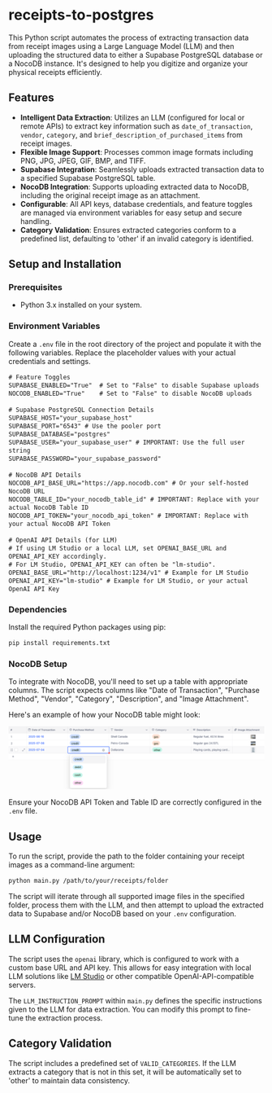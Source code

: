 # receipts-to-postgres

This Python script automates the process of extracting transaction data from receipt images using a Large Language Model (LLM) and then uploading the structured data to either a Supabase PostgreSQL database or a NocoDB instance. It's designed to help you digitize and organize your physical receipts efficiently.

## Features

*   **Intelligent Data Extraction**: Utilizes an LLM (configured for local or remote APIs) to extract key information such as `date_of_transaction`, `vendor`, `category`, and `brief_description_of_purchased_items` from receipt images.
*   **Flexible Image Support**: Processes common image formats including PNG, JPG, JPEG, GIF, BMP, and TIFF.
*   **Supabase Integration**: Seamlessly uploads extracted transaction data to a specified Supabase PostgreSQL table.
*   **NocoDB Integration**: Supports uploading extracted data to NocoDB, including the original receipt image as an attachment.
*   **Configurable**: All API keys, database credentials, and feature toggles are managed via environment variables for easy setup and secure handling.
*   **Category Validation**: Ensures extracted categories conform to a predefined list, defaulting to 'other' if an invalid category is identified.

## Setup and Installation

### Prerequisites

*   Python 3.x installed on your system.

### Environment Variables

Create a `.env` file in the root directory of the project and populate it with the following variables. Replace the placeholder values with your actual credentials and settings.

```dotenv
# Feature Toggles
SUPABASE_ENABLED="True"  # Set to "False" to disable Supabase uploads
NOCODB_ENABLED="True"    # Set to "False" to disable NocoDB uploads

# Supabase PostgreSQL Connection Details
SUPABASE_HOST="your_supabase_host"
SUPABASE_PORT="6543" # Use the pooler port
SUPABASE_DATABASE="postgres"
SUPABASE_USER="your_supabase_user" # IMPORTANT: Use the full user string
SUPABASE_PASSWORD="your_supabase_password"

# NocoDB API Details
NOCODB_API_BASE_URL="https://app.nocodb.com" # Or your self-hosted NocoDB URL
NOCODB_TABLE_ID="your_nocodb_table_id" # IMPORTANT: Replace with your actual NocoDB Table ID
NOCODB_API_TOKEN="your_nocodb_api_token" # IMPORTANT: Replace with your actual NocoDB API Token

# OpenAI API Details (for LLM)
# If using LM Studio or a local LLM, set OPENAI_BASE_URL and OPENAI_API_KEY accordingly.
# For LM Studio, OPENAI_API_KEY can often be "lm-studio".
OPENAI_BASE_URL="http://localhost:1234/v1" # Example for LM Studio
OPENAI_API_KEY="lm-studio" # Example for LM Studio, or your actual OpenAI API Key
```

### Dependencies

Install the required Python packages using pip:

```bash
pip install requirements.txt
```

### NocoDB Setup

To integrate with NocoDB, you'll need to set up a table with appropriate columns. The script expects columns like "Date of Transaction", "Purchase Method", "Vendor", "Category", "Description", and "Image Attachment".

Here's an example of how your NocoDB table might look:

![NocoDB Setup Example](nocodb_setup.png)

Ensure your NocoDB API Token and Table ID are correctly configured in the `.env` file.

## Usage

To run the script, provide the path to the folder containing your receipt images as a command-line argument:

```bash
python main.py /path/to/your/receipts/folder
```

The script will iterate through all supported image files in the specified folder, process them with the LLM, and then attempt to upload the extracted data to Supabase and/or NocoDB based on your `.env` configuration.

## LLM Configuration

The script uses the `openai` library, which is configured to work with a custom base URL and API key. This allows for easy integration with local LLM solutions like [LM Studio](https://lmstudio.ai/) or other compatible OpenAI-API-compatible servers.

The `LLM_INSTRUCTION_PROMPT` within `main.py` defines the specific instructions given to the LLM for data extraction. You can modify this prompt to fine-tune the extraction process.

## Category Validation

The script includes a predefined set of `VALID_CATEGORIES`. If the LLM extracts a category that is not in this set, it will be automatically set to 'other' to maintain data consistency.


